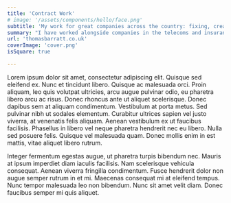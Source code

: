 ```yaml
---
title: 'Contract Work'
# image: '/assets/components/hello/face.png'
subtitle: 'My work for great companies across the country: fixing, creating, and improving.'
summary: "I have worked alongside companies in the telecoms and insurance industries to, managing 5+ clients' online presence and/or internal systems. By planning ahead effectively and communicating clearly, I modernize existing systems and can solve user problems, helping them to provide a platform which they can run their business or idea from."
url: 'thomasbarratt.co.uk'
coverImage: 'cover.png'
isSquare: true

---
```



Lorem ipsum dolor sit amet, consectetur adipiscing elit. Quisque sed eleifend ex. Nunc et tincidunt libero. Quisque ac malesuada orci. Proin aliquam, leo quis volutpat ultricies, arcu augue pulvinar odio, eu pharetra libero arcu ac risus. Donec rhoncus ante ut aliquet scelerisque. Donec dapibus sem at aliquam condimentum. Vestibulum at porta metus. Sed pulvinar nibh ut sodales elementum. Curabitur ultrices sapien vel justo viverra, at venenatis felis aliquam. Aenean vestibulum ex ut faucibus facilisis. Phasellus in libero vel neque pharetra hendrerit nec eu libero. Nulla sed posuere felis. Quisque vel malesuada quam. Donec mollis enim in est mattis, vitae aliquet libero rutrum.

Integer fermentum egestas augue, ut pharetra turpis bibendum nec. Mauris at ipsum imperdiet diam iaculis facilisis. Nam scelerisque vehicula consequat. Aenean viverra fringilla condimentum. Fusce hendrerit dolor non augue semper rutrum in et mi. Maecenas consequat mi at eleifend tempus. Nunc tempor malesuada leo non bibendum. Nunc sit amet velit diam. Donec faucibus semper mi quis aliquet.

